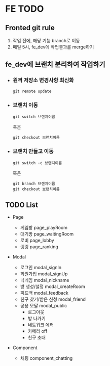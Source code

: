 # FE TODO
## Fronted git rule
1. 작업 전에, 해당 기능 branch로 이동
2. 매일 5시, fe_dev에 작업결과를 merge하기
   
## fe_dev에 브랜치 분리하여 작업하기
- ### 원격 저장소 변경사항 최신화
  ```
  git remote update
  ```
- ### 브랜치 이동
  ```
  git switch 브랜치이름
  ```
  혹은
  ```
  git checkout 브랜치이름
  ```
  
- ### 브랜치 만들고 이동
  ```
  git switch -c 브랜치이름
  ```
  혹은
  ```
  git branch 브랜치이름 
  git checkout 브랜치이름
  ```
  

## TODO List
- Page
    - 게임방 page_playRoom
    - 대기방 page_waitingRoom
    - 로비 page_lobby
    - 랭킹 page_ranking
    
- Modal
    - 로그인 modal_signIn
    - 회원가입 modal_signUp
    - 닉네임 modal_nickname
    - 방 생성/설정 modal_createRoom
    - 피드백 modal_feedback
    - 친구 찾기/받은 신청 modal_friend
    - 공용 모달 modal_public
        - 로그아웃
        - 방 나가기
        - 네트워크 에러
        - 카메라 off
        - 친구 초대
        
- Component
    - 채팅 component_chatting